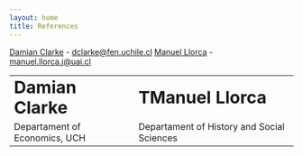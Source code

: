 ```yaml
---
layout: home
title: References
---
```


[Damian Clarke](https://www.damianclarke.net/) - dclarke@fen.uchile.cl
[Manuel Llorca](https://www.researchgate.net/profile/Manuel-Llorca-Jana) - manuel.llorca.j@uai.cl

<table border="0">
 <tr>
    <td><b style="font-size:30px">Damian Clarke</b></td>
    <td><b style="font-size:30px">TManuel Llorca</b></td>
 </tr>
 <tr>
    <td>Departament of Economics, UCH</td>
    <td>Departament of History and Social Sciences</td>
 </tr>
</table>
